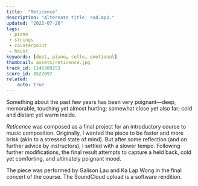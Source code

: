 ```yaml
---
title:  "Reticence"
description: "Alternate title: sad.mp3."
updated: "2022-07-26"
tags:
 - piano
 - strings
 - counterpoint
 - hkust
keywords: [duet, piano, cello, emotional]
thumbnail: assets/reticence.jpg
track_id: 1146309253
score_id: 8527097
related:
    auto: true
---
```


Something about the past few years has been very poignant—deep, memorable, touching yet almost hurting; somewhat close yet also far; cold and distant yet warm inside.

_Reticence_ was composed as a final project for an introductory course to music composition. Originally, I wanted the piece to be faster and more brisk (akin to a stressed state of mind). But after some reflection (and on further advice by instructors), I settled with a slower tempo. Following further modifications, the final result attempts to capture a held back, cold yet comforting, and ultimately poignant mood.

The piece was performed by Galison Lau and Ka Lap Wong in the final concert of the course. The SoundCloud upload is a software rendition.
